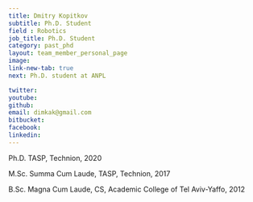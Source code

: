 ```yaml
---
title: Dmitry Kopitkov
subtitle: Ph.D. Student
field : Robotics
job_title: Ph.D. Student
category: past_phd
layout: team_member_personal_page
image: 
link-new-tab: true
next: Ph.D. student at ANPL

twitter: 
youtube: 
github: 
email: dimkak@gmail.com
bitbucket: 
facebook: 
linkedin:
---
```


Ph.D. TASP, Technion, 2020

M.Sc. Summa Cum Laude, TASP, Technion, 2017

B.Sc. Magna Cum Laude, CS, Academic College of Tel Aviv-Yaffo, 2012


<!-- {% bibliography --query @*[year=2023] --group_by none %}
{% bibliography -q @*[c ~= {{ V. Indelman }}] %}
{% bibliography --sort authors %} -->

